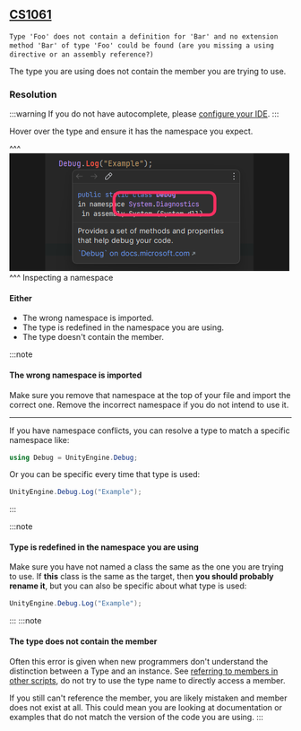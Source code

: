 ## [CS1061](https://docs.microsoft.com/en-us/dotnet/csharp/language-reference/compiler-messages/cs1061)

```
Type 'Foo' does not contain a definition for 'Bar' and no extension method 'Bar' of type 'Foo' could be found (are you missing a using directive or an assembly reference?)
```

The type you are using does not contain the member you are trying to use.

### Resolution
:::warning
If you do not have autocomplete, please [configure your IDE](../IDE%20Configuration.md).
:::

Hover over the type and ensure it has the namespace you expect.

^^^
![Inspecting namespaces by hovering](inspecting-namespaces.png)
^^^ Inspecting a namespace

#### Either
- The wrong namespace is imported.
- The type is redefined in the namespace you are using.
- The type doesn't contain the member.

:::note
#### The wrong namespace is imported
Make sure you remove that namespace at the top of your file and import the correct one.
Remove the incorrect namespace if you do not intend to use it.

---
If you have namespace conflicts, you can resolve a type to match a specific namespace like:

```csharp
using Debug = UnityEngine.Debug;
```
Or you can be specific every time that type is used:
```csharp
UnityEngine.Debug.Log("Example");
```

:::

:::note
#### Type is redefined in the namespace you are using
Make sure you have not named a class the same as the one you are trying to use.
If **this** class is the same as the target, then **you should probably rename it**, but you can also be specific about what type is used:
```csharp
UnityEngine.Debug.Log("Example");
```

:::
:::note
#### The type does not contain the member
Often this error is given when new programmers don't understand the distinction between a Type and an instance.
See [referring to members in other scripts](../References.md), do not try to use the type name to directly access a member.

If you still can't reference the member, you are likely mistaken and member does not exist at all. This could mean you are looking at documentation or examples that do not match the version of the code you are using.
:::
